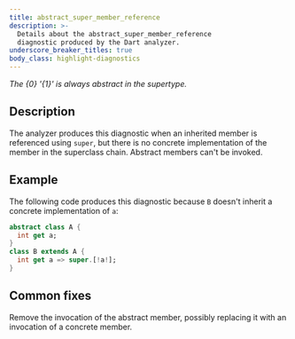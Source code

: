 ```yaml
---
title: abstract_super_member_reference
description: >-
  Details about the abstract_super_member_reference
  diagnostic produced by the Dart analyzer.
underscore_breaker_titles: true
body_class: highlight-diagnostics
---
```


_The {0} '{1}' is always abstract in the supertype._

## Description

The analyzer produces this diagnostic when an inherited member is
referenced using `super`, but there is no concrete implementation of the
member in the superclass chain. Abstract members can't be invoked.

## Example

The following code produces this diagnostic because `B` doesn't inherit a
concrete implementation of `a`:

```dart
abstract class A {
  int get a;
}
class B extends A {
  int get a => super.[!a!];
}
```

## Common fixes

Remove the invocation of the abstract member, possibly replacing it with an
invocation of a concrete member.

